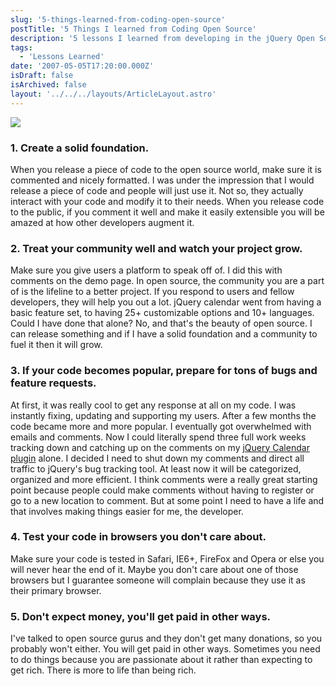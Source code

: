 ```yaml
---
slug: '5-things-learned-from-coding-open-source'
postTitle: '5 Things I learned from Coding Open Source'
description: '5 lessons I learned from developing in the jQuery Open Source community.'
tags:
  - 'Lessons Learned'
date: '2007-05-05T17:20:00.000Z'
isDraft: false
isArchived: false
layout: '../../../layouts/ArticleLayout.astro'
---
```


![](/2007-05-05-5-things-learned-from-coding-open-source/_five_dice.jpg)

### 1. Create a solid foundation.

When you release a piece of code to the open source world, make sure it is commented and nicely formatted. I was under the impression that I would release a piece of code and people will just use it. Not so, they actually interact with your code and modify it to their needs. When you release code to the public, if you comment it well and make it easily extensible you will be amazed at how other developers augment it.

### 2. Treat your community well and watch your project grow.

Make sure you give users a platform to speak off of. I did this with comments on the demo page. In open source, the community you are a part of is the lifeline to a better project. If you respond to users and fellow developers, they will help you out a lot. jQuery calendar went from having a basic feature set, to having 25+ customizable options and 10+ languages. Could I have done that alone? No, and that's the beauty of open source. I can release something and if I have a solid foundation and a community to fuel it then it will grow.

### 3. If your code becomes popular, prepare for tons of bugs and feature requests.

At first, it was really cool to get any response at all on my code. I was instantly fixing, updating and supporting my users. After a few months the code became more and more popular. I eventually got overwhelmed with emails and comments. Now I could literally spend three full work weeks tracking down and catching up on the comments on my [jQuery Calendar plugin](jquery-ui-datepicker) alone. I decided I need to shut down my comments and direct all traffic to jQuery's bug tracking tool. At least now it will be categorized, organized and more efficient. I think comments were a really great starting point because people could make comments without having to register or go to a new location to comment. But at some point I need to have a life and that involves making things easier for me, the developer.

### 4. Test your code in browsers you don't care about.

Make sure your code is tested in Safari, IE6+, FireFox and Opera or else you will never hear the end of it. Maybe you don't care about one of those browsers but I guarantee someone will complain because they use it as their primary browser.

### 5. Don't expect money, you'll get paid in other ways.

I've talked to open source gurus and they don't get many donations, so you probably won't either. You will get paid in other ways. Sometimes you need to do things because you are passionate about it rather than expecting to get rich. There is more to life than being rich.
